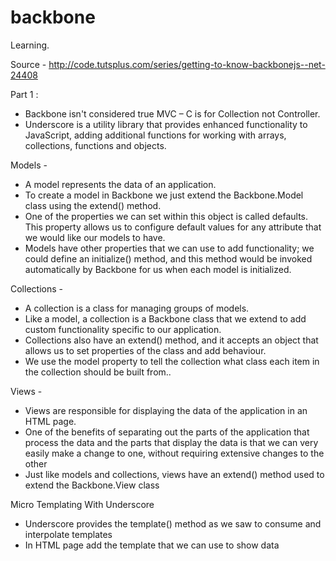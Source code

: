 # backbone
Learning.

Source - http://code.tutsplus.com/series/getting-to-know-backbonejs--net-24408

Part 1 :
- Backbone isn't considered true MVC – C is for Collection not Controller.
- Underscore is a utility library that provides enhanced functionality to JavaScript, adding additional functions for working with arrays, collections, functions and objects.

Models - 
- A model represents the data of an application. 
- To create a model in Backbone we just extend the Backbone.Model class using the extend() method.
- One of the properties we can set within this object is called defaults. This property allows us to configure default values for any attribute that we would like our models to have.
- Models have other properties that we can use to add functionality; we could define an initialize() method, and this method would be invoked automatically by Backbone for us when each model is initialized.

Collections -
- A collection is a class for managing groups of models.
- Like a model, a collection is a Backbone class that we extend to add custom functionality specific to our application.
- Collections also have an extend() method, and it accepts an object that allows us to set properties of the class and add behaviour.
- We use the model property to tell the collection what class each item in the collection should be built from..

Views -
- Views are responsible for displaying the data of the application in an HTML page. 
- One of the benefits of separating out the parts of the application that process the data and the parts that display the data is that we can very easily make a change to one, without requiring extensive changes to the other
- Just like models and collections, views have an extend() method used to extend the Backbone.View class

Micro Templating With Underscore
- Underscore provides the template() method as we saw to consume and interpolate templates
- In HTML page add the template that we can use to show data

